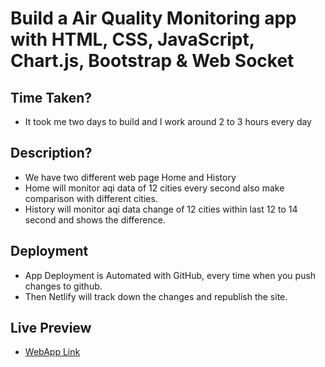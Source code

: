 # Build a Air Quality Monitoring app with HTML, CSS, JavaScript, Chart.js, Bootstrap & Web Socket 

## Time Taken?
* It took me two days to build and I work around 2 to 3 hours every day

## Description?
* We have two different web page Home and History
* Home will monitor aqi data of 12 cities every second also make comparison with different cities.
* History will monitor aqi data change of 12 cities within last 12 to 14 second and shows the difference.

## Deployment
* App Deployment is Automated with GitHub, every time when you push changes to github.
* Then Netlify will track down the changes and republish the site.

## Live Preview
- [WebApp Link](https://618f8fa4e53c6a0007233285--clever-yonath-bb4196.netlify.app/index.html)